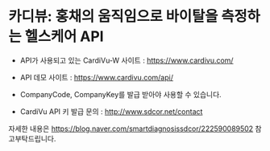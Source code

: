 # 카디뷰: 홍채의 움직임으로 바이탈을 측정하는 헬스케어 API

- API가 사용되고 있는 CardiVu-W 사이트 : https://www.cardivu.com/
- API 데모 사이트 : https://www.cardivu.com/api/

- CompanyCode, CompanyKey를 발급 받아야 사용할 수 있습니다.
- CardiVu API 키 발급 문의 : http://www.sdcor.net/contact

자세한 내용은 https://blog.naver.com/smartdiagnosissdcor/222590089502 참고부탁드립니다.

